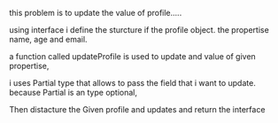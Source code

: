 this problem is to update the value of profile.....

using interface i define the sturcture if the profile object.
the propertise name, age and email.

a function called updateProfile is used to update and value of given propertise,

i uses Partial type that allows to pass the field that i want to update. because Partial is an type optional, 

Then distacture the Given profile and updates and return the interface
